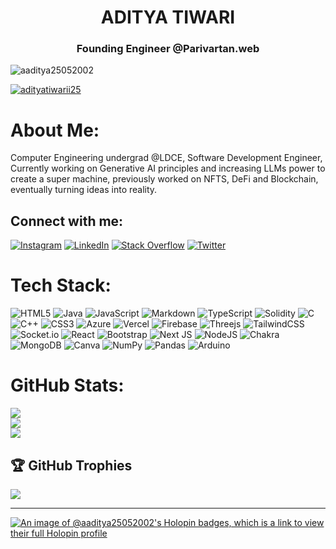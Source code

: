<h1 align="center">ADITYA TIWARI</h1>
<h3 align="center">Founding Engineer @Parivartan.web</h3>

<p align="left"> <img src="https://komarev.com/ghpvc/?username=aaditya25052002&label=Profile%20views&color=0e75b6&style=flat" alt="aaditya25052002" /> </p>



<p align="left"> <a href="https://twitter.com/adityatiwarii25" target="blank"><img src="https://img.shields.io/twitter/follow/adityatiwarii25?logo=twitter&style=for-the-badge" alt="adityatiwarii25" /></a> </p>

# About Me:
Computer Engineering undergrad @LDCE, Software Development Engineer, Currently working on Generative AI principles and increasing LLMs power to create a super machine, previously worked on NFTS, DeFi and Blockchain, eventually turning ideas into reality.


##  Connect with me:
[![Instagram](https://img.shields.io/badge/Instagram-%23E4405F.svg?logo=Instagram&logoColor=white)](https://instagram.com/adityatiwarii25) [![LinkedIn](https://img.shields.io/badge/LinkedIn-%230077B5.svg?logo=linkedin&logoColor=white)](https://linkedin.com/in/aditya-tiwari-53b434207) [![Stack Overflow](https://img.shields.io/badge/-Stackoverflow-FE7A16?logo=stack-overflow&logoColor=white)](https://stackoverflow.com/users/28788464) [![Twitter](https://img.shields.io/badge/Twitter-%231DA1F2.svg?logo=Twitter&logoColor=white)](https://twitter.com/adityatiwarii25) 

#  Tech Stack:
![HTML5](https://img.shields.io/badge/html5-%23E34F26.svg?style=flat&logo=html5&logoColor=white) ![Java](https://img.shields.io/badge/java-%23ED8B00.svg?style=flat&logo=java&logoColor=white) ![JavaScript](https://img.shields.io/badge/javascript-%23323330.svg?style=flat&logo=javascript&logoColor=%23F7DF1E) ![Markdown](https://img.shields.io/badge/markdown-%23000000.svg?style=flat&logo=markdown&logoColor=white) ![TypeScript](https://img.shields.io/badge/typescript-%23007ACC.svg?style=flat&logo=typescript&logoColor=white) ![Solidity](https://img.shields.io/badge/Solidity-%23363636.svg?style=flat&logo=solidity&logoColor=white) ![C](https://img.shields.io/badge/c-%2300599C.svg?style=flat&logo=c&logoColor=white) ![C++](https://img.shields.io/badge/c++-%2300599C.svg?style=flat&logo=c%2B%2B&logoColor=white) ![CSS3](https://img.shields.io/badge/css3-%231572B6.svg?style=flat&logo=css3&logoColor=white) ![Azure](https://img.shields.io/badge/azure-%230072C6.svg?style=flat&logo=azure-devops&logoColor=white) ![Vercel](https://img.shields.io/badge/vercel-%23000000.svg?style=flat&logo=vercel&logoColor=white) ![Firebase](https://img.shields.io/badge/firebase-%23039BE5.svg?style=flat&logo=firebase) ![Threejs](https://img.shields.io/badge/threejs-black?style=flat&logo=three.js&logoColor=white) ![TailwindCSS](https://img.shields.io/badge/tailwindcss-%2338B2AC.svg?style=flat&logo=tailwind-css&logoColor=white) ![Socket.io](https://img.shields.io/badge/Socket.io-black?style=flat&logo=socket.io&badgeColor=010101) ![React](https://img.shields.io/badge/react-%2320232a.svg?style=flat&logo=react&logoColor=%2361DAFB) ![Bootstrap](https://img.shields.io/badge/bootstrap-%23563D7C.svg?style=flat&logo=bootstrap&logoColor=white) ![Next JS](https://img.shields.io/badge/Next-black?style=flat&logo=next.js&logoColor=white) ![NodeJS](https://img.shields.io/badge/node.js-6DA55F?style=flat&logo=node.js&logoColor=white) ![Chakra](https://img.shields.io/badge/chakra-%234ED1C5.svg?style=flat&logo=chakraui&logoColor=white) ![MongoDB](https://img.shields.io/badge/MongoDB-%234ea94b.svg?style=flat&logo=mongodb&logoColor=white) ![Canva](https://img.shields.io/badge/Canva-%2300C4CC.svg?style=flat&logo=Canva&logoColor=white) ![NumPy](https://img.shields.io/badge/numpy-%23013243.svg?style=flat&logo=numpy&logoColor=white) ![Pandas](https://img.shields.io/badge/pandas-%23150458.svg?style=flat&logo=pandas&logoColor=white) ![Arduino](https://img.shields.io/badge/-Arduino-00979D?style=flat&logo=Arduino&logoColor=white)
#  GitHub Stats:
![](https://github-readme-stats.vercel.app/api?username=aaditya25052002&theme=dark&hide_border=false&include_all_commits=false&count_private=false)<br/>
![](https://github-readme-streak-stats.herokuapp.com/?user=aaditya25052002&theme=dark&hide_border=false)<br/>
![](https://github-readme-stats.vercel.app/api/top-langs/?username=aaditya25052002&theme=dark&hide_border=false&include_all_commits=false&count_private=false&layout=compact)

## 🏆 GitHub Trophies
![](https://github-profile-trophy.vercel.app/?username=aaditya25052002&theme=darkhub&no-frame=true&no-bg=false&margin-w=4)

---


<!-- Proudly created with GPRM ( https://gprm.itsvg.in ) -->

<!-- [![@aaditya25052002's Holopin board](https://holopin.io/api/user/board?user=aaditya25052002)](https://holopin.io/@aaditya25052002) -->
[![An image of @aaditya25052002's Holopin badges, which is a link to view their full Holopin profile](https://holopin.me/aaditya25052002)](https://holopin.io/@aaditya25052002)
<!---
aaditya25052002/aaditya25052002 is a ✨ special ✨ repository because its `README.md` (this file) appears on your GitHub profile.
You can click the Preview link to take a look at your changes.
--->
